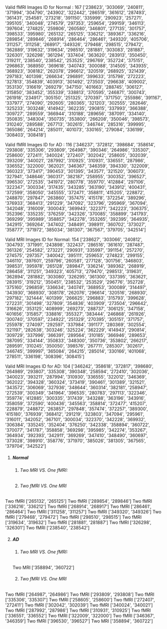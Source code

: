 Valid fMRI Images ID for Normal :
167
['238623', '303069', '240811', '371994', '304790', '243902', '322442', '286519', '361612', '287493', '361431', '254581', '273218', '391150', '335999', '290923', '257271', '395105', '340048', '274579', '297353', '259654', '299159', '346113', '397604', '274825', '259806', '260580', '346801', '277135', '301757', '398533', '395980', '265132', '265125', '336212', '389367', '336216', '289854', '289846', '268914', '286464', '286461', '349320', '405706', '311257', '311258', '268917', '349326', '279468', '298515', '279472', '362889', '319632', '319634', '298510', '281881', '303083', '281887', '326301', '326298', '361294', '337404', '363620', '283913', '350450', '319211', '238540', '238542', '253525', '296769', '352724', '375151', '296863', '368950', '369618', '340743', '300088', '314505', '343935', '368923', '308182', '262078', '296612', '320519', '268925', '321439', '297183', '401398', '266634', '296891', '399633', '315798', '272223', '327813', '354839', '403913', '301492', '273503', '296638', '409002', '353130', '316619', '269279', '347150', '401663', '288745', '306127', '315850', '383452', '355339', '338813', '370595', '246871', '300743', '261918', '234917', '305150', '251325', '270397', '371750', '255986', '391167', '337977', '274090', '292605', '280365', '321203', '302555', '282646', '325233', '303248', '414942', '362235', '290815', '337993', '366388', '309727', '289559', '366944', '310188', '289656', '387091', '334140', '350835', '348304', '350735', '353800', '266208', '350046', '398573', '310240', '289588', '267713', '302615', '346744', '285316', '399995', '365086', '264214', '285011', '401073', '330165', '279084', '336199', '308403', '308418']


Valid fMRI Images ID for AD :
116
['346237', '372812', '398684', '358614', '293808', '335306', '293809', '264987', '390346', '264986', '335307', '258600', '272411', '340024', '272407', '302042', '258605', '302039', '393209', '340021', '287992', '310925', '310931', '336551', '287986', '336552', '322000', '362021', '346367', '346359', '394330', '322009', '360323', '373417', '390453', '301395', '343571', '321520', '306073', '327941', '348646', '360317', '382187', '258955', '300352', '396527', '396530', '272535', '341972', '280778', '359770', '412884', '297106', '322347', '300334', '317435', '343285', '363190', '343912', '400431', '372599', '358050', '345555', '372471', '358811', '415205', '228872', '248870', '297847', '263860', '357475', '415178', '372254', '389296', '376933', '368413', '291229', '347092', '323796', '295969', '367094', '342048', '316009', '300043', '369943', '322371', '342223', '306375', '352396', '335235', '376259', '342326', '370085', '358899', '341793', '369299', '395989', '358857', '342278', '353265', '392395', '364935', '342915', '369264', '347402', '348491', '398911', '360702', '373027', '358777', '371972', '385034', '381307', '367567', '379705', '342514']

Valid MRI Images ID for Normal:
154
['238627', '303066', '240812', '304793', '371991', '243898', '322437', '286516', '361610', '287487', '361326', '254582', '273221', '290931', '335997', '391154', '257270', '274575', '297357', '340042', '395111', '259653', '274823', '299155', '346110', '397601', '259796', '260581', '277128', '301756', '346803', '398531', '395978', '265128', '289847', '336214', '389362', '268919', '286458', '311251', '349323', '405713', '279470', '298513', '319631', '362894', '281882', '303080', '326295', '361300', '337395', '363621', '283915', '319212', '350451', '238532', '253529', '296776', '352728', '375160', '296859', '336634', '340741', '368953', '300089', '314497', '343930', '368930', '308178', '262076', '296614', '320516', '268930', '297182', '321444', '401399', '266625', '296883', '315793', '399628', '272231', '301498', '327809', '354836', '403909', '273504', '296642', '316626', '353125', '408999', '269273', '288737', '306125', '347158', '401656', '315857', '338816', '355327', '383444', '246868', '261926', '300740', '370597', '234922', '251329', '270395', '305151', '371757', '255978', '274097', '292597', '337984', '391177', '280369', '302554', '321197', '282638', '303246', '325224', '362229', '414943', '290814', '309729', '337996', '366391', '289564', '310185', '366946', '289653', '387095', '334144', '350833', '348300', '350736', '353802', '266217', '289591', '310245', '350050', '398576', '267711', '285307', '302617', '346745', '399997', '365084', '264215', '285014', '330166', '401068', '278511', '336198', '308396', '308415']

Valid MRI Images ID for AD:
104
['346242', '358618', '372817', '398680', '264989', '293807', '335308', '390348', '258594', '272410', '302036', '340023', '393211', '287994', '310930', '336555', '322012', '346369', '362022', '394328', '360324', '373419', '390461', '301389', '321521', '343572', '306069', '327936', '348644', '360314', '382181', '258947', '272539', '300349', '341964', '396535', '280783', '297113', '322346', '359774', '412885', '300335', '317439', '343288', '363196', '343916', '358059', '372590', '400436', '345563', '358814', '372477', '415207', '228879', '248872', '263857', '297848', '357474', '372257', '389300', '415180', '376939', '368412', '291219', '323803', '347094', '295961', '316011', '342052', '367101', '300034', '322370', '342228', '369932', '306384', '335245', '352404', '376250', '342338', '358894', '360722', '370077', '341787', '358858', '369298', '395985', '342274', '353267', '364934', '392393', '342911', '369269', '347410', '348490', '360697', '373028', '398910', '358776', '371970', '385026', '381305', '367565', '379704', '342522']


1. ##### Normal
   1. ###### Two MRI VS. One fMRI:

   2. ###### Two fMRI VS. One MRI
Two fMRI
['265132', '265125']
Two fMRI
['289854', '289846']
Two fMRI
['336216', '336212']
Two fMRI
['268914', '268917']
Two fMRI
['286461', '286464']
Two fMRI
['311258', '311257']
Two fMRI
['349320', '349326']
Two fMRI
['279468', '279472']
Two fMRI
['298510', '298515']
Two fMRI
['319634', '319632']
Two fMRI
['281881', '281887']
Two fMRI
['326298', '326301']
Two fMRI
['238540', '238542']

2. ##### AD
   1. ###### Two MRI VS. One fMRI:
   Two MRI
   ['358894', '360722']


   2. ###### Two fMRI VS. One MRI
Two fMRI
['264987', '264986']
Two fMRI
['293809', '293808']
Two fMRI
['335306', '335307']
Two fMRI
['258605', '258600']
Two fMRI
['272407', '272411']
Two fMRI
['302042', '302039']
Two fMRI
['340024', '340021']
Two fMRI
['287992', '287986']
Two fMRI
['310931', '310925']
Two fMRI
['336551', '336552']
Two fMRI
['322009', '322000']
Two fMRI
['346367', '346359']
Two fMRI
['396530', '396527']
Two MRI
['358894', '360722']
